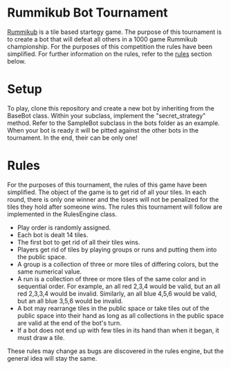 # Rummikub Bot Tournament

[Rummikub](https://en.wikipedia.org/wiki/Rummikub) is a tile based startegy game. The purpose of this tournament is to create a bot that will defeat all others in a 1000 game Rummikub championship. For the purposes of this competition the rules have been simplified. For further information on the rules, refer to the [rules](#rules) section below.

# Setup

To play, clone this repository and create a new bot by inheriting from the BaseBot class. Within your subclass, implement the "secret_strategy" method. Refer to the SampleBot subclass in the bots folder as an example. When your bot is ready it will be pitted against the other bots in the tournament. In the end, their can be only one!

# Rules

For the purposes of this tournament, the rules of this game have been simplified. The object of the game is to get rid of all your tiles. In each round, there is only one winner and the losers will not be penalized for the tiles they hold after someone wins. The rules this tournament will follow are implemented in the RulesEngine class.

* Play order is randomly assigned.
* Each bot is dealt 14 tiles.
* The first bot to get rid of all their tiles wins.
* Players get rid of tiles by playing groups or runs and putting them into the public space.
* A group is a collection of three or more tiles of differing colors, but the same numerical value.
* A run is a collection of three or more tiles of the same color and in sequential order. For example, an all red 2,3,4 would be valid, but an all red 2,3,3,4 would be invalid. Similarly, an all blue 4,5,6 would be valid, but an all blue 3,5,6 would be invalid.
* A bot may rearrange tiles in the public space or take tiles out of the public space into their hand as long as all collections in the public space are valid at the end of the bot's turn.
* If a bot does not end up with few tiles in its hand than when it began, it must draw a tile.

These rules may change as bugs are discovered in the rules engine, but the general idea will stay the same.
